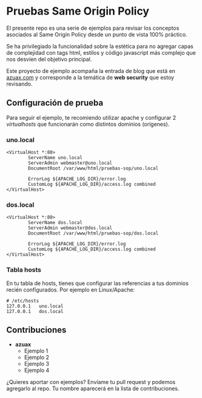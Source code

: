 # Pruebas Same Origin Policy
El presente repo es una serie de ejemplos para revisar los conceptos asociados al Same Origin Policy desde un punto de vista 100% práctico.

Se ha privilegiado la funcionalidad sobre la estética para no agregar capas de complejidad con tags html, estilos y código javascript más complejo que nos desvíen del objetivo principal.

Este proyecto de ejemplo acompaña la entrada de blog que está en [azuax.com](http://www.azuax.com) y corresponde a la temática de **web security** que estoy revisando.

## Configuración de prueba
Para seguir el ejemplo, te recomiendo utilizar apache y configurar 2 *virtualhosts* que funcionarán como distintos dominios (orígenes).

### uno.local
```
<VirtualHost *:80>
        ServerName uno.local
        ServerAdmin webmaster@uno.local
        DocumentRoot /var/www/html/pruebas-sop/uno.local

        ErrorLog ${APACHE_LOG_DIR}/error.log
        CustomLog ${APACHE_LOG_DIR}/access.log combined
</VirtualHost>
```
### dos.local
```
<VirtualHost *:80>
        ServerName dos.local
        ServerAdmin webmaster@dos.local
        DocumentRoot /var/www/html/pruebas-sop/dos.local

        ErrorLog ${APACHE_LOG_DIR}/error.log
        CustomLog ${APACHE_LOG_DIR}/access.log combined
</VirtualHost>
```
### Tabla hosts
En tu tabla de hosts, tienes que configurar las referencias a tus dominios recién configurados. Por ejemplo en Linux/Apache:

```
# /etc/hosts
127.0.0.1   uno.local
127.0.0.1   dos.local
```

## Contribuciones
* __azuax__
  * Ejemplo 1
  * Ejemplo 2
  * Ejemplo 3
  * Ejemplo 4

¿Quieres aportar con ejemplos?
Envíame tu pull request y podemos agregarlo al repo. Tu nombre aparecerá en la lista de contribuciones.
